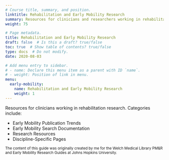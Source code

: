 ```yaml
---
# Course title, summary, and position.
linktitle: Rehabilitation and Early Mobility Research
summary: Resources for clinicians and researchers working in rehabilitation research.
weight: 75

# Page metadata.
title: Rehabilitation and Early Mobility Research
draft: false  # Is this a draft? true/false
toc: true  # Show table of contents? true/false
type: docs  # Do not modify.
date: 2020-08-03

# Add menu entry to sidebar.
# - name: Declare this menu item as a parent with ID `name`.
# - weight: Position of link in menu.
menu:
  early-mobility:
    name: Rehabilitation and Early Mobility Research
    weight: 1
---
```


Resources for clinicians working in rehabilitation research. Categories include:
* Early Mobility Publication Trends
* Early Mobility Search Documentation
* Research Resources
* Discipline-Specific Pages


<sub>The content of this guide was originally created by me for the Welch Medical Library PM&R and Early Mobility Research Guides at Johns Hopkins University.</sub>